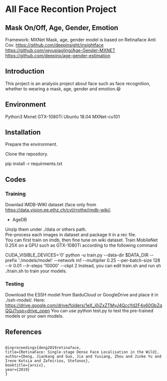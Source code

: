 # All Face Recontion Project
## Mask On/Off, Age, Gender, Emotion
Framework: MXNet
Mask, age, gender model is based on Retinaface Anti Cov.
https://github.com/deepinsight/insightface
https://github.com/yeyupiaoling/Age-Gender-MXNET
https://github.com/deepinx/age-gender-estimation

## Introduction
This project is an analysis project about face such as face recognition, whether to wearing a mask, age, gender and emotion.:laughing: 

## Environment
Python3
Mxnet
GTX-1080Ti
Ubuntu 18.04
MXNet-cu101

## Installation
Prepare the environment.

Clone the repository.

  pip install -r requirments.txt

## Codes
### Training
Downlad IMDB-WIKI dataset (face only from https://data.vision.ee.ethz.ch/cvl/rrothe/imdb-wiki/.  
+ AgeDB

Unzip them under ./data or others path.  
Pre-process each images in dataset and package it in a rec file.  
You can first train on imdb, then fine tune on wiki dataset. Train MobileNet 0.25X on a GPU such as GTX-1080Ti according to the following command  

CUDA_VISIBLE_DEVICES='0' python -u train.py --data-dir $DATA_DIR --prefix './models/model' --network m1 --multiplier 0.25 --per-batch-size 128 --lr 0.01 --lr-steps '10000' --ckpt 2
Instead, you can edit train.sh and run sh ./train.sh to train your models.

### Testing
Download the ESSH model from BaiduCloud or GoogleDrive and place it in ./ssh-model/.
Here: https://drive.google.com/drive/folders/1eX_i0iZxZTMyJ4QccYd2F4x60GbZqQQJ?usp=drive_open
You can use python test.py to test the pre-trained models or your own models.


## References

```
  
@inproceedings{deng2019retinaface,
title={RetinaFace: Single-stage Dense Face Localisation in the Wild},
author={Deng, Jiankang and Guo, Jia and Yuxiang, Zhou and Jinke Yu and Irene Kotsia and Zafeiriou, Stefanos},
booktitle={arxiv},
year={2019}
}
```



